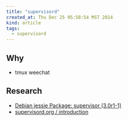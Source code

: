 ```yaml
---
title: "supervisord"
created_at: Thu Dec 25 05:58:54 MST 2014
kind: article
tags:
  - supervisord
---
```


## Why

* tmux weechat

## Research

* [Debian jessie Package: supervisor (3.0r1-1)](https://packages.debian.org/jessie/supervisor)
* [supervisord.org / introduction](http://supervisord.org/introduction.html)

